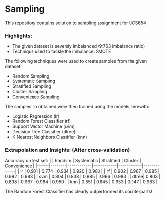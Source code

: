 # Sampling 

This repository contains solution to sampling assignment for UCS654

### Highlights:
- The given dataset is severely imbalanced (9:763 imbalance ratio)
- Technique used to tackle the imbalance: SMOTE


The following techniques were used to create samples from the given dataset:

- Random Sampling
- Systematic Sampling
- Stratified Sampling
- Cluster Sampling
- Convenience Sampling


The samples so obtained were then trained using the models herewith:

- Logistic Regression (lr)
- Random Forest Classifier (rf)
- Support Vector Machine (svm)
- Decision Tree Classifier (dtree)
- K Nearest Neighbors Classifier (knn)

### Extrapolation and Insights: (After cross-validation)

Accuracy on test set:
|      | Random | Systematic | Stratified |  Cluster   | Convenience |
|------|--------|------------|------------|------------|-------------|
| lr   | 0.901	| 0.774      | 0.934      | 0.920      | 0.983       |
| rf   | 0.902  | 0.967      | 0.985      | 0.992      | 0.983       |
| svm  | 0.804  | 0.838      | 0.985      | 0.966      | 0.983       |
| dtree| 0.803  | 0.838      | 0.967      | 0.984      | 0.950       |
| knn  | 0.551  | 0.645      | 0.953      | 0.947      | 0.983       |


The Random Forest Classifier has clearly outperformed its counterparts!
